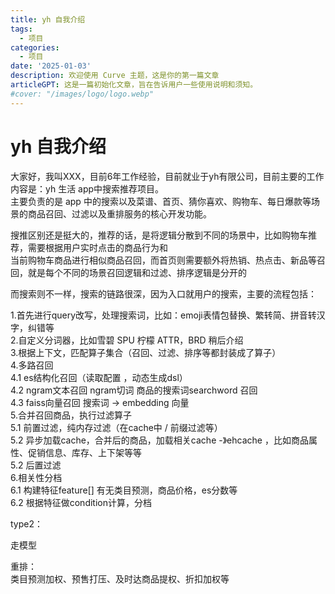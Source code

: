 ```yaml
---
title: yh 自我介绍
tags:
  - 项目
categories:
  - 项目
date: '2025-01-03'
description: 欢迎使用 Curve 主题，这是你的第一篇文章
articleGPT: 这是一篇初始化文章，旨在告诉用户一些使用说明和须知。
#cover: "/images/logo/logo.webp"
---
```



# yh 自我介绍

大家好，我叫XXX，目前6年工作经验，目前就业于yh有限公司，目前主要的工作内容是：yh 生活 app中搜索推荐项目。  
主要负责的是 app 中的搜索以及菜谱、首页、猜你喜欢、购物车、每日爆款等场景的商品召回、过滤以及重排服务的核心开发功能。

搜推区别还是挺大的，推荐的话，是将逻辑分散到不同的场景中，比如购物车推荐，需要根据用户实时点击的商品行为和  
当前购物车商品进行相似商品召回，而首页则需要额外将热销、热点击、新品等召回，就是每个不同的场景召回逻辑和过滤、排序逻辑是分开的

而搜索则不一样，搜索的链路很深，因为入口就用户的搜索，主要的流程包括：

1.首先进行query改写，处理搜索词，比如：emoji表情包替换、繁转简、拼音转汉字，纠错等  
2.自定义分词器，比如雪碧 SPU 柠檬 ATTR，BRD 稍后介绍  
3.根据上下文，匹配算子集合（召回、过滤、排序等都封装成了算子）  
4.多路召回  
4.1 es结构化召回（读取配置 ，动态生成dsl）  
4.2 ngram文本召回 ngram切词 商品的搜索词searchword 召回  
4.3 faiss向量召回 搜索词 -> embedding 向量  
5.合并召回商品，执行过滤算子  
5.1 前置过滤，纯内存过滤（在cache中 / 前缀过滤等）  
5.2 异步加载cache，合并后的商品，加载相关cache -》ehcache ，比如商品属性、促销信息、库存、上下架等等  
5.2 后置过滤  
6.相关性分档  
6.1 构建特征feature[] 有无类目预测，商品价格，es分数等  
6.2 根据特征做condition计算，分档

type2：

走模型 

重排：  
类目预测加权、预售打压、及时达商品提权、折扣加权等

‍

‍

‍

‍

‍

‍

‍

‍

‍

